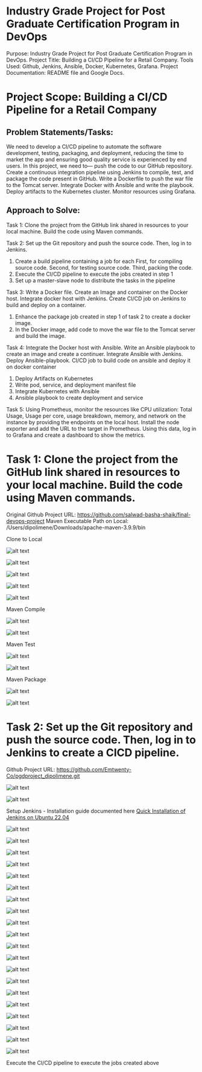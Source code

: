 # Industry Grade Project for Post Graduate Certification Program in DevOps
Purpose: Industry Grade Project for Post Graduate Certification Program in DevOps. 
Project Title: Building a CI/CD Pipeline for a Retail Company. 
Tools Used: Github, Jenkins, Ansible, Docker, Kubernetes, Grafana. 
Project Documentation: README file and Google Docs.

# Project Scope: Building a CI/CD Pipeline for a Retail Company

## Problem Statements/Tasks:
We need to develop a CI/CD pipeline to automate the software development, testing, packaging, and deployment, reducing the time to market the app and ensuring good quality service is experienced by end users. In this project, we need to—
push the code to our GitHub repository.
Create a continuous integration pipeline using Jenkins to compile, test, and package the code present in GitHub.
Write a Dockerfile to push the war file to the Tomcat server.
Integrate Docker with Ansible and write the playbook.
Deploy artifacts to the Kubernetes cluster.
Monitor resources using Grafana.


## Approach to Solve:
Task 1: Clone the project from the GitHub link shared in resources to your local machine. Build the code using Maven commands.


Task 2: Set up the Git repository and push the source code. Then, log in to Jenkins.
1. Create a build pipeline containing a job for each
First, for compiling source code.
Second, for testing source code.
Third, packing the code.
2. Execute the CI/CD pipeline to execute the jobs created in step 1
3. Set up a master-slave node to distribute the tasks in the pipeline


Task 3: Write a Docker file. Create an Image and container on the Docker host. Integrate docker host with Jenkins. Create CI/CD job on Jenkins to build and deploy on a container.
1. Enhance the package job created in step 1 of task 2 to create a docker image.
2. In the Docker image, add code to move the war file to the Tomcat server and build the image.


Task 4: Integrate the Docker host with Ansible. Write an Ansible playbook to create an image and create a continuer. Integrate Ansible with Jenkins. Deploy Ansible-playbook. CI/CD job to build code on ansible and deploy it on docker container
1. Deploy Artifacts on Kubernetes
2. Write pod, service, and deployment manifest file
3. Integrate Kubernetes with Ansible
4. Ansible playbook to create deployment and service


Task 5: Using Prometheus, monitor the resources like CPU utilization: Total Usage, Usage per core, usage breakdown, memory, and network on the instance by providing the endpoints on the local host. Install the node exporter and add the URL to the target in Prometheus. Using this data, log in to Grafana and create a dashboard to show the metrics.


# Task 1: Clone the project from the GitHub link shared in resources to your local machine. Build the code using Maven commands.

Original Github Project URL: https://github.com/salwad-basha-shaik/final-devops-project
Maven Executable Path on Local: /Users/dipolimene/Downloads/apache-maven-3.9.9/bin

Clone to Local

![alt text](Snapshots/image-0.png)

![alt text](Snapshots/image-1.png)

![alt text](Snapshots/image-2.png)

![alt text](Snapshots/image-3.png)

![alt text](Snapshots/image-4.png)

Maven Compile

![alt text](Snapshots/image-5.png)

![alt text](Snapshots/image-6.png)

Maven Test

![alt text](Snapshots/image-7.png)

![alt text](Snapshots/image-8.png)

Maven Package

![alt text](Snapshots/image-9.png)

![alt text](Snapshots/image-10.png)


# Task 2: Set up the Git repository and push the source code. Then, log in to Jenkins to create a CICD pipeline.

Github Project URL: https://github.com/Emtwenty-Co/pgdproject_dipolimene.git

![alt text](Snapshots/image-11.png)

![alt text](Snapshots/image-12.png)

Setup Jenkins - Installation guide documented here [Quick Installation of Jenkins on Ubuntu 22.04](https://dipolimene.medium.com/quick-installation-of-jenkins-on-ubuntu-22-04-linux-distribution-9f0a48412525)

![alt text](Snapshots/image-13.png)


![alt text](Snapshots/image-14.png)

![alt text](Snapshots/image-15.png)

![alt text](Snapshots/image-16.png)

![alt text](Snapshots/image-17.png)

![alt text](Snapshots/image-18.png)

![alt text](Snapshots/image-19.png)

![alt text](Snapshots/image-20.png)

![alt text](Snapshots/image-21.png)

![alt text](Snapshots/image-22.png)

![alt text](Snapshots/image-23.png)

![alt text](Snapshots/image-24.png)

![alt text](Snapshots/image-25.png)

![alt text](Snapshots/image-26.png)

![alt text](Snapshots/image-27.png)

![alt text](Snapshots/image-28.png)

![alt text](Snapshots/image-29.png)

![alt text](Snapshots/image-30.png)

![alt text](Snapshots/image-31.png)

![alt text](Snapshots/image-32.png)


Execute the CI/CD pipeline to execute the jobs created above

